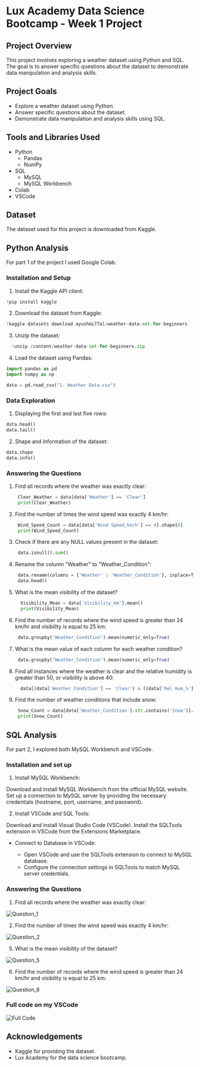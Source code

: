 # Lux Academy Data Science Bootcamp - Week 1 Project

## Project Overview

This project involves exploring a weather dataset using Python and SQL. The goal is to answer specific questions about the dataset to demonstrate data manipulation and analysis skills.

## Project Goals
- Explore a weather dataset using Python.
- Answer specific questions about the dataset.
- Demonstrate data manipulation and analysis skills using SQL.

## Tools and Libraries Used
- Python
  - Pandas
  - NumPy
- SQL
  - MySQL
  - MySQL Workbench
- Colab
- VSCode

## Dataset
The dataset used for this project is downloaded from Kaggle.

## Python Analysis
For part 1 of the project I used Google Colab.

### Installation and Setup

1. Install the Kaggle API client:
```python
!pip install kaggle
```
2. Download the dataset from Kaggle:
```python
!kaggle datasets download ayushmi77al/weather-data-set-for-beginners
```
3. Unzip the dataset:
 ```python
   !unzip /content/weather-data-set-for-beginners.zip
 ```
4. Load the dataset using Pandas:
```python
import pandas as pd
import numpy as np

data = pd.read_csv("1. Weather Data.csv")
```
### Data Exploration
1. Displaying the first and last five rows:
```python
data.head()
data.tail()
```
2. Shape and information of the dataset:
```python
data.shape
data.info()
```
### Answering the Questions
1. Find all records where the weather was exactly clear:
   ```python
    Clear_Weather = data[data['Weather'] == 'Clear']
    print(Clear_Weather)
   ```   
2. Find the number of times the wind speed was exactly 4 km/hr:
   ```python
    Wind_Speed_Count = data[data['Wind Speed_km/h'] == 4].shape[0]
    print(Wind_Speed_Count)
   ```   
3. Check if there are any NULL values present in the dataset:
   ```python
    data.isnull().sum()
   ```   
4. Rename the column "Weather" to "Weather_Condition":
   ```python
    data.rename(columns = {'Weather' : 'Weather_Condition'}, inplace=True)
    data.head()
   ```   
5. What is the mean visibility of the dataset?
   ```python
     Visibility_Mean = data['Visibility_km'].mean()
     print(Visibility_Mean)
   ```    
6. Find the number of records where the wind speed is greater than 24 km/hr and visibility is equal to 25 km:
   ```python
    data.groupby('Weather_Condition').mean(numeric_only=True)
   ```    
7. What is the mean value of each column for each weather condition?
   ```python
    data.groupby('Weather_Condition').mean(numeric_only=True)
   ```     
8. Find all instances where the weather is clear and the relative humidity is greater than 50, or visibility is above 40:
   ```python
     data[(data['Weather_Condition'] == 'Clear') & ((data['Rel Hum_%'] > 50) | (data['Visibility_km'] > 40))]
   ```    
9. Find the number of weather conditions that include snow:
   ```python
    Snow_Count = data[data['Weather_Condition'].str.contains('Snow')].shape[0]
    print(Snow_Count)     
   ```  

## SQL Analysis
For part 2, I explored both MySQL Workbench and VSCode.

### Installation and set up
1. Install MySQL Workbench:

Download and install MySQL Workbench from the official MySQL website.
Set up a connection to MySQL server by providing the necessary credentials (hostname, port, username, and password).

2. Install VSCode and SQL Tools:

Download and install Visual Studio Code (VSCode).
Install the SQLTools extension in VSCode from the Extensions Marketplace.

* Connect to Database in VSCode:

   - Open VSCode and use the SQLTools extension to connect to MySQL database.
   - Configure the connection settings in SQLTools to match MySQL server credentials.

### Answering the Questions
1. Find all records where the weather was exactly clear:
   
![Question_1](https://github.com/S-Osman4/Lux_Academy-Data_Analysis/blob/main/Week_1/Images/Question_1.png)
   
2. Find the number of times the wind speed was exactly 4 km/hr:

![Question_2](https://github.com/S-Osman4/Lux_Academy-Data_Analysis/blob/main/Week_1/Images/Question_2.png)   

   
5. What is the mean visibility of the dataset?

![Question_5](https://github.com/S-Osman4/Lux_Academy-Data_Analysis/blob/main/Week_1/Images/Question_5.png)   

   
6. Find the number of records where the wind speed is greater than 24 km/hr and visibility is equal to 25 km:

![Question_6](https://github.com/S-Osman4/Lux_Academy-Data_Analysis/blob/main/Week_1/Images/Question_6.png)

### Full code on my VSCode

![Full Code](https://github.com/S-Osman4/Lux_Academy-Data_Analysis/blob/main/Week_1/Images/Full_SQL_code.png)

## Acknowledgements
* Kaggle for providing the dataset.
* Lux Academy for the data science bootcamp.

